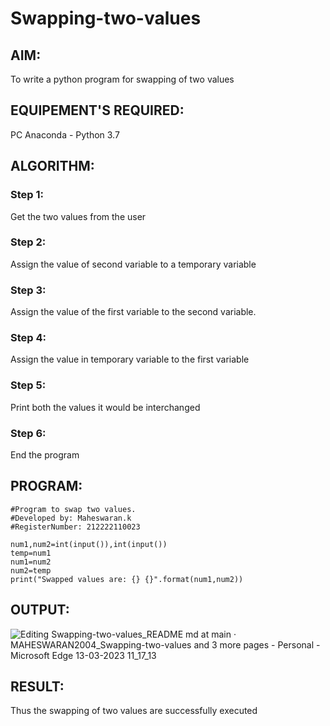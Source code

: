 # Swapping-two-values
## AIM:
To write a python program for swapping of two values
## EQUIPEMENT'S REQUIRED: 
PC
Anaconda - Python 3.7
## ALGORITHM: 
### Step 1:
Get the two values from the user
### Step 2: 
Assign the value of second variable to a temporary variable 
### Step 3: 
Assign the value of the first variable to the second variable.
### Step 4:  
Assign the value in temporary variable to the first variable
### Step 5: 
Print both the values it would be interchanged
### Step 6: 
End the program
## PROGRAM:
```
#Program to swap two values.
#Developed by: Maheswaran.k 
#RegisterNumber: 212222110023

num1,num2=int(input()),int(input())
temp=num1
num1=num2
num2=temp
print("Swapped values are: {} {}".format(num1,num2))
```
## OUTPUT:


![Editing Swapping-two-values_README md at main · MAHESWARAN2004_Swapping-two-values and 3 more pages - Personal - Microsoft​ Edge 13-03-2023 11_17_13](https://user-images.githubusercontent.com/119478181/224618786-070c293d-ffc3-418b-bbef-f013c4a34b2d.png)

## RESULT:
Thus the swapping of two values are successfully executed



